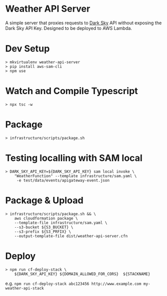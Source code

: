 # Weather API Server
A simple server that proxies requests to [Dark Sky](https://darksky.net/dev/docs) API without exposing the Dark Sky API Key. Designed to be deployed to AWS Lambda.

# Dev Setup
`> mkvirtualenv weather-api-server`  
`> pip install aws-sam-cli`  
`> npm use`

# Watch and Compile Typescript
`> npx tsc -w`

# Package
`> infrastructure/scripts/package.sh`

# Testing localling with SAM local
```
> DARK_SKY_API_KEY=${DARK_SKY_API_KEY} sam local invoke \
    "WeatherFunction" --template infrastructure/sam.yaml \
     -e test/data/events/apigateway-event.json 
```

# Package & Upload
```
> infrastructure/scripts/package.sh && \
    aws cloudformation package \
    --template-file infrastructure/sam.yaml \
    --s3-bucket ${S3_BUCKET} \
    --s3-prefix ${S3_PRFIX} \
    --output-template-file dist/weather-api-server.cfn
```

# Deploy
```
> npm run cf-deploy-stack \
    ${DARK_SKY_API_KEY} ${DOMAIN_ALLOWED_FOR_CORS}  ${STACKNAME}
```
e.g. `npm run cf-deploy-stack abc123456 http://www.example.com my-weather-api-stack`
